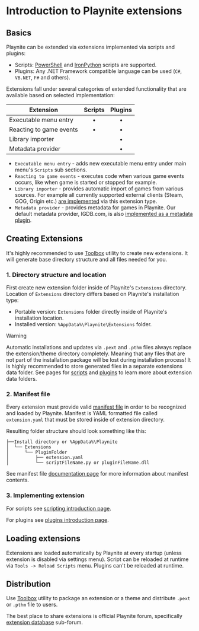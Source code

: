 # Introduction to Playnite extensions

Basics
---------------------

Playnite can be extended via extensions implemented via scripts and plugins:

- Scripts: [PowerShell](https://docs.microsoft.com/en-us/powershell/) and [IronPython](http://ironpython.net/) scripts are supported.
- Plugins: Any .NET Framework compatible language can be used (`C#`, `VB.NET`, `F#` and others).

Extensions fall under several categories of extended functionality that are available based on selected implementation:

| Extension | Scripts | Plugins |
| -- | :--: | :--: |
| Executable menu entry | • | • |
| Reacting to game events | • | • |
| Library importer |  | • |
| Metadata provider |  | • |

- `Executable menu entry` - adds new executable menu entry under main menu's `Scripts` sub sections.
- `Reacting to game events` - executes code when various game events occurs, like when game is started or stopped for example.
- `Library importer` - provides automatic import of games from various sources. For example all currently supported external clients (Steam, GOG, Origin etc.) [are implemented](https://github.com/JosefNemec/Playnite/tree/master/source/Plugins) via this extension type.
- `Metadata provider` - provides metadata for games in Playnite. Our default metadata provider, IGDB.com, is also [implemented as a metadata plugin](https://github.com/JosefNemec/Playnite/tree/master/source/Plugins/IGDBMetadata).

Creating Extensions
---------------------

It's highly recommended to use [Toolbox](toolbox.md) utility to create new extensions. It will generate base directory structure and all files needed for you.

### 1. Directory structure and location

First create new extension folder inside of Playnite's `Extensions` directory. Location of `Extensions` directory differs based on Playnite's installation type:

- Portable version: `Extensions` folder directly inside of Playnite's installation location.
- Installed version: `%AppData%\Playnite\Extensions` folder.

> [!WARNING] 
> Automatic installations and updates via `.pext` and `.pthm` files always replace the extension/theme directory completely. Meaning that any files that are not part of the installation package will be lost during installation process! It is highly recommended to store generated files in a separate extensions data folder. See pages for [scripts](scripts/dataDirectory.md) and [plugins](plugins/dataDirectory.md) to learn more about extension data folders.

### 2. Manifest file

Every extension must provide valid [manifest file](extensionsManifest.md) in order to be recognized and loaded by Playnite. Manifest is YAML formatted file called `extension.yaml` that must be stored inside of extension directory.

Resulting folder structure should look something like this:
```
├──Install directory or %AppData%\Playnite
│  └── Extensions
│      └── PluginFolder
│          ├── extension.yaml
│          └── scriptFileName.py or pluginFileName.dll
```

See manifest file [documentation page](extensionsManifest.md) for more information about manifest contents.

### 3. Implementing extension

For scripts see [scripting introduction page](scripts/scripting.md).

For plugins see [plugins introduction page](plugins/plugins.md).

Loading extensions
---------------------

Extensions are loaded automatically by Playnite at every startup (unless extension is disabled via settings menu). Script can be reloaded at runtime via `Tools -> Reload Scripts` menu. Plugins can't be reloaded at runtime.

Distribution
---------------------

Use [Toolbox](toolbox.md#packing-extensions) utility to package an extension or a theme and distribute `.pext` or `.pthm` file to users.

The best place to share extensions is official Playnite forum, specifically [extension database](https://playnite.link/forum/forum-3.html) sub-forum.